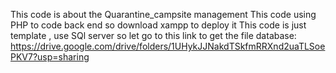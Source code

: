 This code is about the Quarantine_campsite management
This code using PHP to code back end so download xampp to deploy it
This code is just template , use SQl server so let go to this link to get the file database: https://drive.google.com/drive/folders/1UHykJJNakdTSkfmRRXnd2uaTLSoePKV7?usp=sharing

